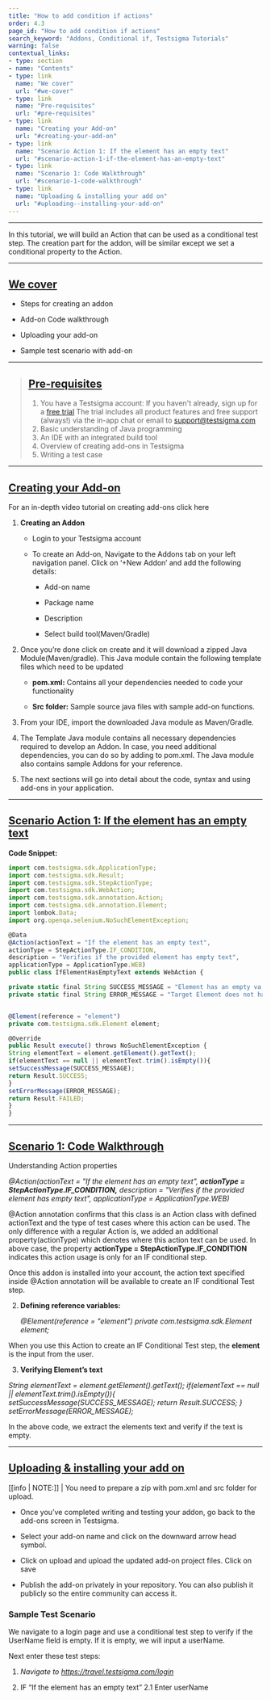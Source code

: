 ```yaml
---
title: "How to add condition if actions"
order: 4.3
page_id: "How to add condition if actions"
search_keyword: "Addons, Conditional if, Testsigma Tutorials"
warning: false
contextual_links:
- type: section
- name: "Contents"
- type: link
  name: "We cover"
  url: "#we-cover"
- type: link
  name: "Pre-requisites"
  url: "#pre-requisites"
- type: link
  name: "Creating your Add-on"
  url: "#creating-your-add-on"
- type: link
  name: "Scenario Action 1: If the element has an empty text"
  url: "#scenario-action-1-if-the-element-has-an-empty-text"
- type: link
  name: "Scenario 1: Code Walkthrough"
  url: "#scenario-1-code-walkthrough"
- type: link
  name: "Uploading & installing your add on"
  url: "#uploading--installing-your-add-on"
---
```

---

In this tutorial, we will build an Action that can be used as a conditional test step. The creation part for the addon, will be similar except we set a conditional property to the Action.

---
## [We cover](#we-cover)

* Steps for creating an addon

* Add-on Code walkthrough

* Uploading your add-on

* Sample test scenario with add-on

---

> ## [Pre-requisites](#pre-requisites)
> 1. You have a Testsigma account: If you haven't already, sign up for a [free trial](https://testsigma.com/signup)
>   The trial includes all product features and free support (always!) via the in-app chat or email to [support@testsigma.com](mailto:support@testsigma.com)
> 2. Basic understanding of Java programming
> 3. An IDE with an integrated build tool
> 4. Overview of creating add-ons in Testsigma
> 5. Writing a test case

---
## [Creating your Add-on](#creating-your-add-on)

For an in-depth video tutorial on creating add-ons click here

1. **Creating an Addon**
     * Login to your Testsigma account

     * To create an Add-on, Navigate to the Addons tab on your left navigation panel. Click on ‘+New Addon’ and add the following details:
        * Add-on name

        * Package name

        * Description

        * Select build tool(Maven/Gradle)
       
2. Once you’re done click on create and it will download a zipped Java Module(Maven/gradle). This Java module contain the following template files which need to be updated
      * **pom.xml:** Contains all your dependencies needed to code your functionality

      * **Src folder:** Sample source java files with sample add-on functions.

3. From your IDE, import the downloaded Java module as Maven/Gradle.

4. The Template Java module contains all necessary dependencies required to develop an Addon. In case, you need additional dependencies, you can do so by adding to pom.xml. The Java module also contains sample Addons for your reference.

5. The next sections will go into detail about the code, syntax and using add-ons in your application.

---

## [Scenario Action 1: If the element has an empty text](#scenario-action-1-if-the-element-has-an-empty-text)

**Code Snippet:**
```javascript
import com.testsigma.sdk.ApplicationType;
import com.testsigma.sdk.Result;
import com.testsigma.sdk.StepActionType;
import com.testsigma.sdk.WebAction;
import com.testsigma.sdk.annotation.Action;
import com.testsigma.sdk.annotation.Element;
import lombok.Data;
import org.openqa.selenium.NoSuchElementException;

@Data
@Action(actionText = "If the element has an empty text",
actionType = StepActionType.IF_CONDITION,
description = "Verifies if the provided element has empty text",
applicationType = ApplicationType.WEB)
public class IfElementHasEmptyText extends WebAction {

private static final String SUCCESS_MESSAGE = "Element has an empty va;ue as expected";
private static final String ERROR_MESSAGE = "Target Element does not have an Empty value";


@Element(reference = "element")
private com.testsigma.sdk.Element element;

@Override
public Result execute() throws NoSuchElementException {
String elementText = element.getElement().getText();
if(elementText == null || elementText.trim().isEmpty()){
setSuccessMessage(SUCCESS_MESSAGE);
return Result.SUCCESS;
}
setErrorMessage(ERROR_MESSAGE);
return Result.FAILED;
}
}
```

---

## [Scenario 1: Code Walkthrough]()

Understanding Action properties


_@Action(actionText = "If the element has an empty text",
**actionType = StepActionType.IF_CONDITION,**
description = "Verifies if the provided element has empty text",
applicationType = ApplicationType.WEB)_

@Action annotation confirms that this class is an Action class with defined actionText and the type of test cases where this action can be used.
The only difference with a regular Action is, we added an additional property(actionType) which denotes where this action text can be used.
In above case, the property **actionType = StepActionType.IF_CONDITION** indicates this action usage is only for an IF conditional step.

Once this addon is installed into your account, the action text specified inside @Action annotation will be available to create an IF conditional Test step.


2. **Defining reference variables:**

     _@Element(reference = "element")
           private com.testsigma.sdk.Element element;_

When you use this Action to create an IF Conditional Test step, the **element** is the input from the user.


3. **Verifying Element’s text**

_String elementText = element.getElement().getText();
if(elementText == null || elementText.trim().isEmpty()){
setSuccessMessage(SUCCESS_MESSAGE);
return Result.SUCCESS;
}
setErrorMessage(ERROR_MESSAGE);_

In the above code, we extract the elements text and verify if the text is empty.

---

## [Uploading & installing your add on](#uploading--installing-your-add-on)

[[info | NOTE:]]
| You need to prepare a zip with pom.xml and src folder for upload.

* Once you’ve completed writing and testing your addon, go back to the add-ons screen in Testsigma.

* Select your add-on name and click on the downward arrow head symbol.

* Click on upload and upload the updated add-on project files. Click on save

* Publish the add-on privately in your repository. You can also publish it publicly so the entire community can access it.

### Sample Test Scenario

We navigate to a login page and use a conditional test step to verify if the UserName field is empty. If it is empty, we will input a userName.

Next enter these test steps:

1. _Navigate to https://travel.testsigma.com/login_

2. IF “If the element has an empty text”
    2.1 Enter userName
